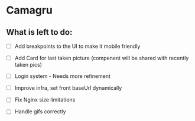 # Camagru

## What is left to do:

- [ ] Add breakpoints to the UI to make it mobile friendly

- [ ] Add Card for last taken picture (compenent will be shared with recently taken pics)
- [ ] Login system - Needs more refinement
- [ ] Improve infra, set front baseUrl dynamically
- [ ] Fix Nginx size limitations
- [ ] Handle gifs correctly